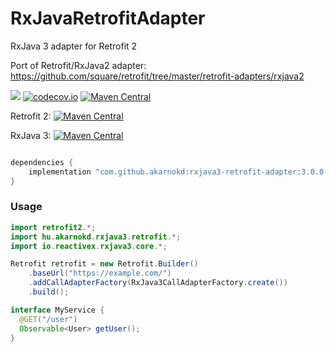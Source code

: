 # RxJavaRetrofitAdapter
RxJava 3 adapter for Retrofit 2

Port of Retrofit/RxJava2 adapter: https://github.com/square/retrofit/tree/master/retrofit-adapters/rxjava2

<a href='https://travis-ci.org/akarnokd/RxJavaRetrofitAdapter/builds'><img src='https://travis-ci.org/akarnokd/RxJavaRetrofitAdapter.svg?branch=master'></a>
[![codecov.io](http://codecov.io/github/akarnokd/RxJavaRetrofitAdapter/coverage.svg?branch=master)](http://codecov.io/github/akarnokd/RxJavaRetrofitAdapter?branch=master)
[![Maven Central](https://maven-badges.herokuapp.com/maven-central/com.github.akarnokd/rxjava3-retrofit-adapter/badge.svg)](https://maven-badges.herokuapp.com/maven-central/com.github.akarnokd/rxjava3-retrofit-adapter)

Retrofit 2: [![Maven Central](https://maven-badges.herokuapp.com/maven-central/com.squareup.retrofit2/retrofit/badge.svg)](https://maven-badges.herokuapp.com/maven-central/com.squareup.retrofit2/retrofit)
 
RxJava 3: [![Maven Central](https://maven-badges.herokuapp.com/maven-central/io.reactivex.rxjava3/rxjava/badge.svg)](https://maven-badges.herokuapp.com/maven-central/io.reactivex.rxjava3/rxjava)


```groovy

dependencies {
    implementation "com.github.akarnokd:rxjava3-retrofit-adapter:3.0.0-RC5"
}
```

### Usage

```java
import retrofit2.*;
import hu.akarnokd.rxjava3.retrofit.*;
import io.reactivex.rxjava3.core.*;

Retrofit retrofit = new Retrofit.Builder()
    .baseUrl("https://example.com/")
    .addCallAdapterFactory(RxJava3CallAdapterFactory.create())
    .build();

interface MyService {
  @GET("/user")
  Observable<User> getUser();
}

```
